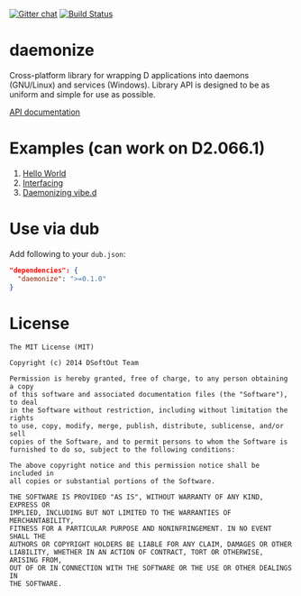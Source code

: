 [![Gitter chat](https://badges.gitter.im/NCrashed/daemonize.png)](https://gitter.im/NCrashed/daemonize)
[![Build Status](https://travis-ci.org/NCrashed/daemonize.svg?branch=master)](https://travis-ci.org/NCrashed/daemonize)

daemonize
=========

Cross-platform library for wrapping D applications into daemons (GNU/Linux) and services (Windows). Library API is designed to be as uniform and simple for use as possible.

[API documentation](https://github.com/NCrashed/daemonize/wiki/Daemon-API)

Examples (can work on D2.066.1)
========
1. [Hello World](https://github.com/NCrashed/daemonize/tree/master/examples/01.HelloWorld)
2. [Interfacing](https://github.com/NCrashed/daemonize/tree/master/examples/02.Interfacing)
3. [Daemonizing vibe.d](https://github.com/NCrashed/daemonize/tree/master/examples/03.Vibed)

Use via dub
===========
Add following to your `dub.json`:
```JSON
"dependencies": {
  "daemonize": ">=0.1.0"
}
```

License
=======
```
The MIT License (MIT)

Copyright (c) 2014 DSoftOut Team

Permission is hereby granted, free of charge, to any person obtaining a copy
of this software and associated documentation files (the "Software"), to deal
in the Software without restriction, including without limitation the rights
to use, copy, modify, merge, publish, distribute, sublicense, and/or sell
copies of the Software, and to permit persons to whom the Software is
furnished to do so, subject to the following conditions:

The above copyright notice and this permission notice shall be included in
all copies or substantial portions of the Software.

THE SOFTWARE IS PROVIDED "AS IS", WITHOUT WARRANTY OF ANY KIND, EXPRESS OR
IMPLIED, INCLUDING BUT NOT LIMITED TO THE WARRANTIES OF MERCHANTABILITY,
FITNESS FOR A PARTICULAR PURPOSE AND NONINFRINGEMENT. IN NO EVENT SHALL THE
AUTHORS OR COPYRIGHT HOLDERS BE LIABLE FOR ANY CLAIM, DAMAGES OR OTHER
LIABILITY, WHETHER IN AN ACTION OF CONTRACT, TORT OR OTHERWISE, ARISING FROM,
OUT OF OR IN CONNECTION WITH THE SOFTWARE OR THE USE OR OTHER DEALINGS IN
THE SOFTWARE. 
```
